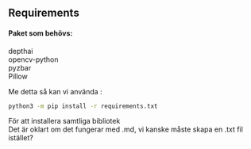 ## Requirements

#### Paket som behövs:  
depthai  
opencv-python  
pyzbar  
Pillow  

Me detta så kan vi använda :
```bash
python3 -m pip install -r requirements.txt
```
För att installera samtliga bibliotek  
Det är oklart om det fungerar med .md, vi kanske måste skapa en .txt fil istället?
